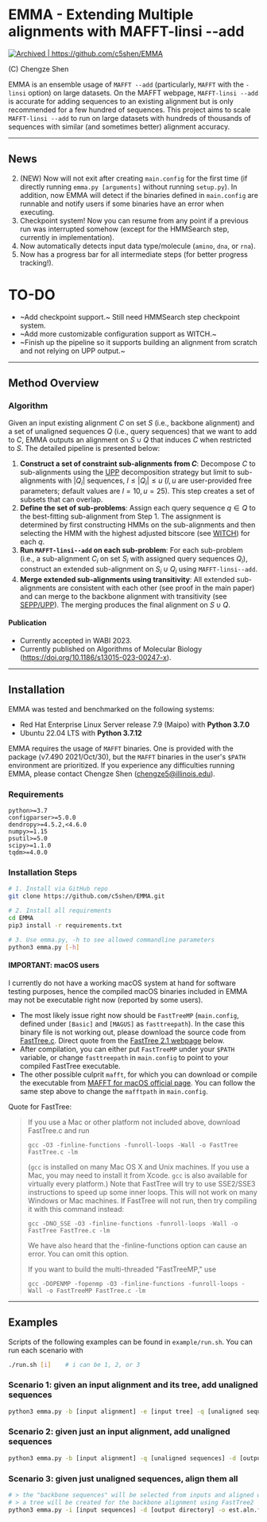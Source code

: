 # EMMA - Extending Multiple alignments with MAFFT-linsi --add
<a href="https://archive.softwareheritage.org/browse/origin/?origin_url=https://github.com/c5shen/EMMA">
    <img src="https://archive.softwareheritage.org/badge/origin/https://github.com/c5shen/EMMA/" alt="Archived | https://github.com/c5shen/EMMA"/>
</a>


(C) Chengze Shen

EMMA is an ensemble usage of `MAFFT --add` (particularly, `MAFFT` with the `-linsi` option) on large datasets. On the MAFFT webpage, `MAFFT-linsi --add` is accurate for adding sequences to an existing alignment but is only recommended for a few hundred of sequences. This project aims to scale `MAFFT-linsi --add` to run on large datasets with hundreds of thousands of sequences with similar (and sometimes better) alignment accuracy.

----
News
----
2. (NEW) Now will not exit after creating `main.config` for the first time (if directly running `emma.py [arguments]` without running `setup.py`). In addition, now EMMA will detect if the binaries defined in `main.config` are runnable and notify users if some binaries have an error when executing.
1. Checkpoint system! Now you can resume from any point if a previous run was interrupted somehow (except for the HMMSearch step, currently in implementation).
2. Now automatically detects input data type/molecule (`amino`, `dna`, or `rna`).
3. Now has a progress bar for all intermediate steps (for better progress tracking!).


# TO-DO
* ~Add checkpoint support.~ Still need HMMSearch step checkpoint system.
* ~Add more customizable configuration support as WITCH.~
* ~Finish up the pipeline so it supports building an alignment from scratch and not relying on UPP output.~


---------------
Method Overview
---------------
### Algorithm
Given an input existing alignment $C$ on set $S$ (i.e., backbone alignment) and a set of unaligned sequences $Q$ (i.e., query sequences) that we want to add to $C$, EMMA outputs an alignment on $S\cup Q$ that induces $C$ when restricted to $S$. The detailed pipeline is presented below:
1. __Construct a set of constraint sub-alignments from $C$__: Decompose $C$ to sub-alignments using the [UPP](https://github.com/smirarab/sepp/blob/master/README.UPP.md) decomposition strategy but limit to sub-alignments with $|Q_i|$ sequences, $l\leq |Q_i|\leq u$ ($l,u$ are user-provided free parameters; default values are $l=10,u=25$). This step creates a set of subsets that can overlap.
2. __Define the set of sub-problems__: Assign each query sequence $q\in Q$ to the best-fitting sub-alignment from Step 1. The assignment is determined by first constructing HMMs on the sub-alignments and then selecting the HMM with the highest adjusted bitscore (see [WITCH](https://github.com/c5shen/WITCH)) for each $q$.
3. __Run `MAFFT-linsi--add` on each sub-problem__: For each sub-problem (i.e., a sub-alignment $C_i$ on set $S_i$ with assigned query sequences $Q_i$), construct an extended sub-alignment on $S_i\cup Q_i$ using `MAFFT-linsi--add`.
4. __Merge extended sub-alignments using transitivity__: All extended sub-alignments are consistent with each other (see proof in the main paper) and can merge to the backbone alignment with transitivity (see [SEPP/UPP](https://github.com/smirarab/sepp)). The merging produces the final alignment on $S\cup Q$.

#### Publication
* Currently accepted in WABI 2023.
* Currently published on Algorithms of Molecular Biology (https://doi.org/10.1186/s13015-023-00247-x).

------------
Installation
------------
EMMA was tested and benchmarked on the following systems:
* Red Hat Enterprise Linux Server release 7.9 (Maipo) with __Python 3.7.0__
* Ubuntu 22.04 LTS with __Python 3.7.12__

EMMA requires the usage of `MAFFT` binaries. One is provided with the package (v7.490 2021/Oct/30), but the `MAFFT` binaries in the user's `$PATH` environment are prioritized. If you experience any difficulties running EMMA, please contact Chengze Shen (chengze5@illinois.edu).

### Requirements
```
python>=3.7
configparser>=5.0.0
dendropy>=4.5.2,<4.6.0
numpy>=1.15
psutil>=5.0
scipy>=1.1.0
tqdm>=4.0.0
```

### Installation Steps
```bash
# 1. Install via GitHub repo
git clone https://github.com/c5shen/EMMA.git

# 2. Install all requirements
cd EMMA
pip3 install -r requirements.txt

# 3. Use emma.py, -h to see allowed commandline parameters
python3 emma.py [-h]
```

#### IMPORTANT: macOS users
I currently do not have a working macOS system at hand for software testing purposes, hence the compiled macOS binaries included in EMMA may not be executable right now (reported by some users).
    
* The most likely issue right now should be `FastTreeMP` (`main.config`, defined under `[Basic]` and `[MAGUS]` as `fasttreepath`). In the case this binary file is not working out, please download the source code from [FastTree.c](http://www.microbesonline.org/fasttree/FastTree.c).
Direct quote from the [FastTree 2.1 webpage](http://www.microbesonline.org/fasttree/#Install) below.
* After compilation, you can either put `FastTreeMP` under your `$PATH` variable, or change `fasttreepath` in `main.config` to point to your compiled FastTree executable.
* The other possible culprit `mafft`, for which you can download or compile the executable from [MAFFT for macOS official page](https://mafft.cbrc.jp/alignment/software/macosx.html). You can follow the same step above to change the `mafftpath` in `main.config`.

Quote for FastTree:

> If you use a Mac or other platform not included above, download FastTree.c and run
>
> `gcc -O3 -finline-functions -funroll-loops -Wall -o FastTree FastTree.c -lm`
>
> (`gcc` is installed on many Mac OS X and Unix machines. If you use a Mac, you may need to install it from Xcode. `gcc` is also available for virtually every platform.) Note that FastTree will try to use SSE2/SSE3 instructions to speed up some inner loops. This will not work on many Windows or Mac machines. If FastTree will not run, then try compiling it with this command instead:
>
> `gcc -DNO_SSE -O3 -finline-functions -funroll-loops -Wall -o FastTree FastTree.c -lm`
>
> We have also heard that the -finline-functions option can cause an error. You can omit this option.
>
> If you want to build the multi-threaded "FastTreeMP," use
>
> `gcc -DOPENMP -fopenmp -O3 -finline-functions -funroll-loops -Wall -o FastTreeMP FastTree.c -lm`

-------
Examples
-------
Scripts of the following examples can be found in `example/run.sh`. You can run each scenario with
```bash
./run.sh [i]    # i can be 1, 2, or 3
```

### Scenario 1: given an input alignment and its tree, add unaligned sequences
```bash
python3 emma.py -b [input alignment] -e [input tree] -q [unaligned sequences] -d [output directory] -o est.aln.fasta
```

### Scenario 2: given just an input alignment, add unaligned sequences
```bash
python3 emma.py -b [input alignment] -q [unaligned sequences] -d [output directory] -o est.aln.fasta
```

### Scenario 3: given just unaligned sequences, align them all
```bash
# > the "backbone sequences" will be selected from inputs and aligned with default MAGUS
# > a tree will be created for the backbone alignment using FastTree2
python3 emma.py -i [input sequences] -d [output directory] -o est.aln.fasta
```
